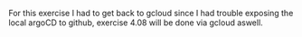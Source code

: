 For this exercise I had to get back to gcloud since I had trouble exposing the local argoCD to github, exercise 4.08 will be done via gcloud aswell.
